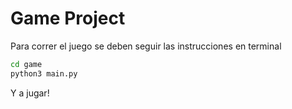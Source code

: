 # Game Project

Para correr el juego se deben seguir las instrucciones 
en terminal

```sh
cd game
python3 main.py
```

Y a jugar!